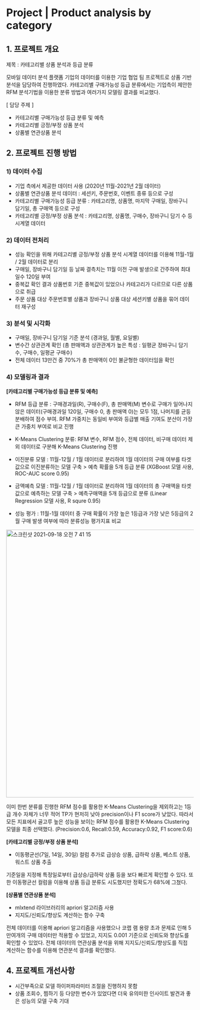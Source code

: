 # Project | Product analysis by category

## 1. 프로젝트 개요
제목 : 카테고리별 상품 분석과 등급 분류

모바일 데이터 분석 플랫폼 기업의 데이터를 이용한 기업 협업 팀 프로젝트로 상품 기반 분석을 담당하여 진행하였다. 카테고리별 구매가능성 등급 분류에서는 기업측이 제안한 RFM 분석기법을 이용한 분류 방법과 여러가지 모델링 결과를 비교했다.

[ 담당 주제 ]
- 카테고리별 구매가능성 등급 분류 및 예측
- 카테고리별 긍정/부정 상품 분석
- 상품별 연관상품 분석

## 2. 프로젝트 진행 방법
### 1) 데이터 수집
- 기업 측에서 제공한 데이터 사용 (2020년 11월-2021년 2월 데이터)
- 상품별 연관상품 분석 데이터 : 세션키, 주문번호, 이벤트 종류 등으로 구성
- 카테고리별 구매가능성 등급 분류 : 카테고리명, 상품명, 마지막 구매일, 장바구니 담기일, 총 구매액 등으로 구성
- 카테고리별 긍정/부정 상품 분석 : 카테고리명, 상품명, 구매수, 장바구니 담기 수 등 시계열 데이터

### 2) 데이터 전처리
- 성능 확인을 위해 카테고리별 긍정/부정 상품 분석 시계열 데이터를 이용해 11월-1월 / 2월 데이터로 분리
- 구매일, 장바구니 담기일 등 날짜 결측치는 11월 이전 구매 발생으로 간주하여 최대일수 120일 부여
- 중복값 확인 결과 상품번호 기준 중복값이 있었으나 카테고리가 다르므로 다른 상품으로 취급
- 주문 상품 대상 주문번호별 상품과 장바구니 상품 대상 세션키별 상품을 묶어 데이터 재구성

### 3) 분석 및 시각화
- 구매일, 장바구니 담기일 기준 분석 (경과일, 월별, 요일별)
- 변수간 상관관계 확인 (총 판매액과 상관관계가 높은 특성 : 일평균 장바구니 담기수, 구매수, 일평균 구매수)
- 전체 데이터 13만건 중 70%가 총 판매액이 0인 불균형한 데이터임을 확인

### 4) 모델링과 결과
**[카테고리별 구매가능성 등급 분류 및 예측]**
- RFM 등급 분류 : 구매경과일(R), 구매수(F), 총 판매액(M) 변수로 구매가 일어나지 않은 데이터(구매경과일 120일, 구매수 0, 총 판매액 0)는 모두 1점, 나머지를 균등분배하여 점수 부여. RFM 가중치는 동일비 부여와 등급별 매출 기여도 분산이 가장 큰 가중치 부여로 비교 진행
- K-Means Clustering 분류: RFM 변수, RFM 점수, 전체 데이터, 비구매 데이터 제외 데이터로 구분해 K-Means Clustering 진행
- 이진분류 모델 : 11월-12월 / 1월 데이터로 분리하여 1월 데이터의 구매 여부를 타겟값으로 이진분류하는 모델 구축 > 예측 확률을 5개 등급 분류 (XGBoost 모델 사용, ROC-AUC score 0.95)
- 금액예측 모델 : 11월-12월 / 1월 데이터로 분리하여 1월 데이터의 총 구매액을 타겟값으로 예측하는 모델 구축 > 예측구매액을 5개 등급으로 분류 (Linear Regression 모델 사용, R squre 0.95)

- 성능 평가 : 11월-1월 데이터 중 구매 확률이 가장 높은 1등급과 가장 낮은 5등급의 2월 구매 발생 여부에 따라 분류성능 평가지표 비교
<img width="717" alt="스크린샷 2021-09-18 오전 7 41 15" src="https://user-images.githubusercontent.com/75970111/133860861-09a81c71-f04e-46b2-a592-bc566340e909.png">

이미 한번 분류를 진행한 RFM 점수를 활용한 K-Means Clustering을 제외하고는 1등급 개수 자체가 너무 적어 TP가 현저히 낮아 precision이나 F1 score가 낮았다. 따라서 모든 지표에서 골고루 높은 성능을 보이는 RFM 점수를 활용한 K-Means Clustering 모델을 최종 선택했다. (Precision:0.6, Recall:0.59, Accuracy:0.92, F1 score:0.6)

**[카테고리별 긍정/부정 상품 분석]**
- 이동평균선(7일, 14일, 30일) 컬럼 추가로 급상승 상품, 급하락 상품, 베스트 상품, 워스트 상품 추출

기준일을 지정해 특정일로부터 급상승/급하락 상품 등을 보다 빠르게 확인할 수 있다. 또한 이동평균선 컬럼을 이용해 상품 등급 분류도 시도했지만 정확도가 68%에 그쳤다.

**[상품별 연관상품 분석]**
- mlxtend 라이브러리의 apriori 알고리즘 사용
- 지지도/신뢰도/향상도 계산하는 함수 구축

전체 데이터를 이용해 apriori 알고리즘을 사용했으나 코랩 램 용량 초과 문제로 인해 5만여개의 구매 데이터만 적용할 수 있었고, 지지도 0.001 기준으로 신뢰도와 향상도를 확인할 수 있었다. 전체 데이터의 연관상품 분석을 위해 지지도/신뢰도/향상도를 직접 계산하는 함수를 이용해 연관분석 결과를 확인했다.

## 4. 프로젝트 개선사항
- 시간부족으로 모델 하이퍼파라미터 조절을 진행하지 못함
- 상품 조회수, 찜하기 등 다양한 변수가 있었다면 더욱 유의미한 인사이트 발견과 좋은 성능의 모델 구축 기대
